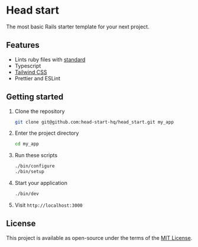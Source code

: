 # Head start

The most basic Rails starter template for your next project.

## Features

- Lints ruby files with [standard](https://github.com/standardrb/standard)
- Typescript
- [Tailwind CSS](https://tailwindcss.com/)
- Prettier and ESLint

## Getting started

1. Clone the repository
    ```bash
    git clone git@github.com:head-start-hq/head_start.git my_app
    ```

2. Enter the project directory
    ```bash
    cd my_app
    ```

3. Run these scripts
    ```bash
    ./bin/configure
    ./bin/setup
    ```

4. Start your application
    ```bash
    ./bin/dev
    ```

5. Visit `http://localhost:3000`

## License

This project is available as open-source under the terms of the [MIT License](https://opensource.org/licenses/MIT).
